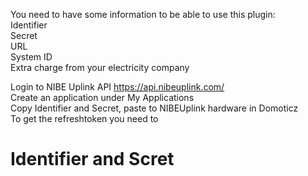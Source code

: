 You need to have some information to be able to use this plugin:  
Identifier  
Secret  
URL  
System ID  
Extra charge from your electricity company  

Login to NIBE Uplink API https://api.nibeuplink.com/  
Create an application under My Applications  
Copy Identifier and Secret, paste to NIBEUplink hardware in Domoticz  
To get the refreshtoken you need to  

# Identifier and Scret
